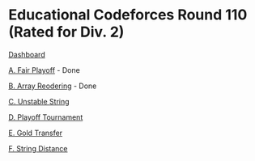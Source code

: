 # Educational Codeforces Round 110 (Rated for Div. 2)

[Dashboard](https://codeforces.com/contest/1535)

[A. Fair Playoff](https://codeforces.com/contest/1535/problem/A) - Done

[B. Array Reodering](https://codeforces.com/contest/1535/problem/B) - Done

[C. Unstable String](https://codeforces.com/contest/1535/problem/C)

[D. Playoff Tournament](https://codeforces.com/contest/1535/problem/D)

[E. Gold Transfer](https://codeforces.com/contest/1535/problem/E)

[F. String Distance](https://codeforces.com/contest/1535/problem/F)
